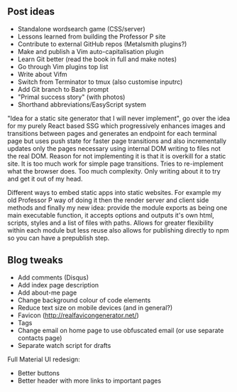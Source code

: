## Post ideas

- Standalone wordsearch game (CSS/server)
- Lessons learned from building the Professor P site
- Contribute to external GitHub repos (Metalsmith plugins?)
- Make and publish a Vim auto-capitalisation plugin
- Learn Git better (read the book in full and make notes)
- Go through Vim plugins top list
- Write about Vifm
- Switch from Terminator to tmux (also customise inputrc)
- Add Git branch to Bash prompt
- "Primal success story" (with photos)
- Shorthand abbreviations/EasyScript system

"Idea for a static site generator that I will never implement", go over the idea for my purely React based SSG which progressively enhances images and transitions between pages and generates an endpoint for each terminal page but uses push state for faster page transitions and also incrementally updates only the pages necessary using internal DOM writing to files not the real DOM. Reason for not implementing it is that it is overkill for a static site. It is too much work for simple page transitions. Tries to re-implement what the browser does. Too much complexity. Only writing about it to try and get it out of my head. 

Different ways to embed static apps into static websites. For example my old Professor P way of doing it then the render server and client side methods and finally my new idea: provide the module exports as being one main executable function, it accepts options and outputs it's own html, scripts, styles and a list of files with paths. Allows for greater flexibility within each module but less reuse also allows for publishing directly to npm so you can have a prepublish step. 

## Blog tweaks

- Add comments (Disqus)
- Add index page description
- Add about-me page
- Change background colour of code elements
- Reduce text size on mobile devices (and in general?)
- Favicon (http://realfavicongenerator.net/)
- Tags
- Change email on home page to use obfuscated email (or use separate contacts page)
- Separate watch script for drafts

Full Material UI redesign:

- Better buttons
- Better header with more links to important pages
